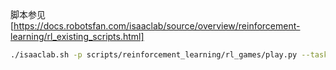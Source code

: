 脚本参见[https://docs.robotsfan.com/isaaclab/source/overview/reinforcement-learning/rl_existing_scripts.html]

```sh
./isaaclab.sh -p scripts/reinforcement_learning/rl_games/play.py --task Isaac-Ant-v0 --num_envs 32 --checkpoint /home/ztr/IsaacLab/logs/rl_games/ant/2025-04-14_16-14-50/nn/last_ant_ep_500_rew_77.055626.pth
```


